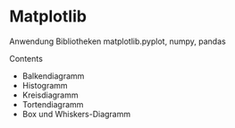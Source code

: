 # Matplotlib
Anwendung Bibliotheken  matplotlib.pyplot, numpy, pandas

Contents
- Balkendiagramm
- Histogramm
- Kreisdiagramm
- Tortendiagramm
- Box und Whiskers-Diagramm
